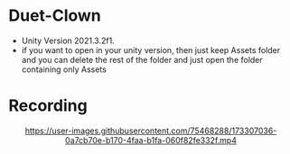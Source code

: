 # Duet-Clown

- Unity Version 2021.3.2f1.
- if you want to open in your unity version, then just keep Assets folder and you can delete the rest of the folder and just open the folder containing only Assets

# Recording
<div align="center">


https://user-images.githubusercontent.com/75468288/173307036-0a7cb70e-b170-4faa-b1fa-060f82fe332f.mp4
</div>
